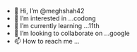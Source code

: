 - 👋 Hi, I’m @meghshah42
- 👀 I’m interested in ...codong
- 🌱 I’m currently learning ...11th
- 💞️ I’m looking to collaborate on ...google
- 📫 How to reach me ...

<!---
meghshah42/meghshah42 is a ✨ special ✨ repository because its `README.md` (this file) appears on your GitHub profile.
You can click the Preview link to take a look at your changes
--->
